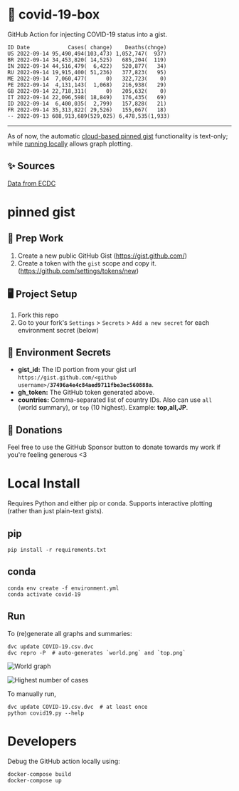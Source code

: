 # 🏥 covid-19-box

GitHub Action for injecting COVID-19 status into a gist.

```
ID Date            Cases( change)    Deaths(chnge)
US 2022-09-14 95,490,494(103,473) 1,052,747(  937)
BR 2022-09-14 34,453,820( 14,525)   685,204(  119)
IN 2022-09-14 44,516,479(  6,422)   520,877(   34)
RU 2022-09-14 19,915,400( 51,236)   377,823(   95)
ME 2022-09-14  7,060,477(      0)   322,723(    0)
PE 2022-09-14  4,131,143(  1,068)   216,938(   29)
GB 2022-09-14 22,718,311(      0)   205,632(    0)
IT 2022-09-14 22,096,598( 18,849)   176,435(   69)
ID 2022-09-14  6,400,035(  2,799)   157,828(   21)
FR 2022-09-14 35,313,822( 29,526)   155,067(   18)
-- 2022-09-13 608,913,689(529,025) 6,478,535(1,933)
```

---

As of now, the automatic [cloud-based pinned gist](#pinned-gist) functionality is text-only;
while [running locally](#local-install) allows graph plotting.

## ✨ Sources

[Data from ECDC](https://www.ecdc.europa.eu/en/publications-data/download-todays-data-geographic-distribution-covid-19-cases-worldwide)

# pinned gist

## 🎒 Prep Work
1. Create a new public GitHub Gist (https://gist.github.com/)
1. Create a token with the `gist` scope and copy it. (https://github.com/settings/tokens/new)

## 🖥 Project Setup
1. Fork this repo
1. Go to your fork's `Settings` > `Secrets` > `Add a new secret` for each environment secret (below)

## 🤫 Environment Secrets
- **gist_id:** The ID portion from your gist url `https://gist.github.com/<github username>/`**`37496a4e4c84aed9711fbe3ec560888a`**.
- **gh_token:** The GitHub token generated above.
- **countries:** Comma-separated list of country IDs. Also can use `all` (world summary), or `top` (10 highest). Example: **top,all,JP**.

## 💸 Donations

Feel free to use the GitHub Sponsor button to donate towards my work if you're feeling generous <3

# Local Install

Requires Python and either pip or conda. Supports interactive plotting (rather than just plain-text gists).

## pip

```
pip install -r requirements.txt
```

## conda

```
conda env create -f environment.yml
conda activate covid-19
```

## Run

To (re)generate all graphs and summaries:

```
dvc update COVID-19.csv.dvc
dvc repro -P  # auto-generates `world.png` and `top.png`
```

![World graph](world.png)

![Highest number of cases](top.png)

To manually run,

```
dvc update COVID-19.csv.dvc  # at least once
python covid19.py --help
```

# Developers

Debug the GitHub action locally using:

```
docker-compose build
docker-compose up
```
